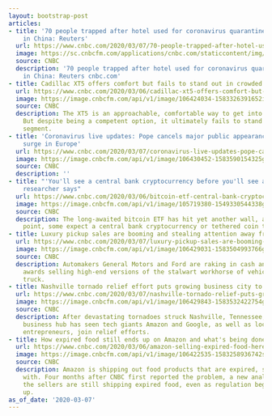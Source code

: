 ```yaml
---
layout: bootstrap-post
articles:
- title: '70 people trapped after hotel used for coronavirus quarantine collapses
    in China: Reuters'
  url: https://www.cnbc.com/2020/03/07/70-people-trapped-after-hotel-used-for-coronavirus-quarantine-collapses-in-china-reuters.html
  image: https://sc.cnbcfm.com/applications/cnbc.com/staticcontent/img/cnbc_logo.gif?v=1524171804
  source: CNBC
  description: '70 people trapped after hotel used for coronavirus quarantine collapses
    in China: Reuters cnbc.com'
- title: Cadillac XT5 offers comfort but fails to stand out in crowded SUV market
  url: https://www.cnbc.com/2020/03/06/cadillac-xt5-offers-comfort-but-fails-to-stand-out-in-crowded-suv-space.html
  image: https://image.cnbcfm.com/api/v1/image/106424034-1583326391652img_7343.jpg?v=1583326425
  source: CNBC
  description: The XT5 is an approachable, comfortable way to get into a luxury SUV.
    But despite being a competent option, it ultimately fails to stand out in a crowded
    segment.
- title: 'Coronavirus live updates: Pope cancels major public appearances as cases
    surge in Europe'
  url: https://www.cnbc.com/2020/03/07/coronavirus-live-updates-pope-cancels-large-public-appearances-as-cases-surge-in-europe.html
  image: https://image.cnbcfm.com/api/v1/image/106430452-1583590154325gettyimages-1203588599.jpeg?v=1583590185
  source: CNBC
  description: ''
- title: "'You'll see a central bank cryptocurrency before you'll see a bitcoin ETF,'
    researcher says"
  url: https://www.cnbc.com/2020/03/06/bitcoin-etf-central-bank-cryptocurrency-will-come-sooner-expert-says.html
  image: https://image.cnbcfm.com/api/v1/image/105719380-1549330544338gettyimages-1030734148.jpeg?v=1583515430
  source: CNBC
  description: The long-awaited bitcoin ETF has hit yet another wall, and at this
    point, some expect a central bank cryptocurrency or tethered coin to come sooner.
- title: Luxury pickup sales are booming and stealing attention away from SUVs
  url: https://www.cnbc.com/2020/03/07/luxury-pickup-sales-are-booming-and-stealing-attention-away-from-suvs.html
  image: https://image.cnbcfm.com/api/v1/image/106429031-1583504993766gettyimages-1086745812.jpeg?v=1583505395
  source: CNBC
  description: Automakers General Motors and Ford are raking in cash and industry
    awards selling high-end versions of the stalwart workhorse of vehicles, the pickup
    truck.
- title: Nashville tornado relief effort puts growing business city to the test
  url: https://www.cnbc.com/2020/03/07/nashville-tornado-relief-puts-growing-business-city-to-the-test.html
  image: https://image.cnbcfm.com/api/v1/image/106429843-1583532422754gettyimages-1205406397.jpeg?v=1583532487
  source: CNBC
  description: After devastating tornadoes struck Nashville, Tennessee, the growing
    business hub has seen tech giants Amazon and Google, as well as local and regional
    entrepreneurs, join relief efforts.
- title: How expired food still ends up on Amazon and what's being done to stop it
  url: https://www.cnbc.com/2020/03/06/amazon-selling-expired-food-heres-whats-being-done-to-stop-it.html
  image: https://image.cnbcfm.com/api/v1/image/106422535-1583258936742screenshot2020-02-28at12.24.51pm.png?v=1583259445
  source: CNBC
  description: Amazon is shipping out food products that are expired, stale, or tampered
    with. Four months after CNBC first reported the problem, a new analysis found
    the sellers are still shipping expired food, even as regulation begins to catch
    up.
as_of_date: '2020-03-07'
---
```


